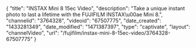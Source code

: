{
    "title": "INSTAX Mini 8 15ec Video",
    "description": "Take a unique instant photo to last a lifetime with the FUJIFILM INSTAX\u00ae Mini 8.",
    "channelid": "3764328",
    "videoid": "67507775",
    "date_created": "1433281349",
    "date_modified": "1471387397",
    "type": "captivate",
    "layout": "channelVideo",
    "url": "\/fujifilm\/instax-mini-8-15ec-video\/3764328-67507775"
}
